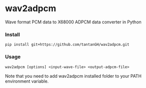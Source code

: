 # wav2adpcm
Wave format PCM data to X68000 ADPCM data converter in Python

### Install

    pip install git+https://github.com/tantanGH/wav2adpcm.git

### Usage

    wav2adpcm [options] <input-wave-file> <output-adpcm-file>

Note that you need to add wav2adpcm installed folder to your PATH environment variable.
